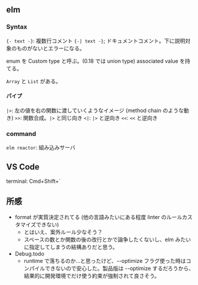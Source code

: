 ## elm

### Syntax
`{- text -}`: 複数行コメント
`{-| text -}`; ドキュメントコメント。下に説明対象のものがないとエラーになる。

enum を Custom type と呼ぶ。(0.18 では union type)
associated value を持てる。

`Array` と `List` がある。

#### パイプ

`|>`: 左の値を右の関数に渡していくようなイメージ (method chain のような動き)
`>>`: 関数合成。`|>` と同じ向き
`<|`: `|>` と逆向き
`<<`: `<<` と逆向き

### command
`elm reactor`: 組み込みサーバ

## VS Code
terminal: Cmd+Shift+`

## 所感

* format が実質決定されてる (他の言語みたいにある程度 linter のルールカスタマイズできない)
  - とはいえ、案外ルール少なそう？
  - スペースの数とか関数の後の改行とかで論争したくないし、elm みたいに指定してしまうの結構ありだと思う。
* Debug.todo
  - runtime で落ちるのか…と思ったけど、--optimize フラグ使った時はコンパイルできないので安心した。製品版は --optimize するだろうから、結果的に開発環境でだけ使う約束が強制されて良さそう。
